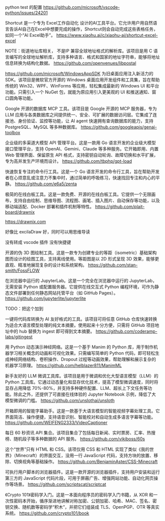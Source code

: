 

python test 的配置
https://github.com/microsoft/vscode-python/issues/24201

Shortcut 是一个专为 Excel工作自动化 设计的AI工具平台。它允许用户用自然语言告诉AI自己在Excel中想要完成的操作，Shortcut则会自动完成这些表格任务，如同一个“AI Excel助手”。
https://www.xiaohu.ai/c/xiaohu-ai/shortcut-excel-excel




NOTE：街道地址库相关， 不是IP
兼容全球地址格式的解析库。该项目是用 C 语言编写的全球地址解析库，支持多种语言、格式和国家的地址字符串，能够将地址信息转换为结构化数据。
https://github.com/openvenues/libpostal


https://github.com/microsoft/WindowsAppSDK
为旧桌面应用注入新活力的 SDK。该项目是微软官方开源的 Windows 桌面应用开发组件和工具集，旨在帮助传统的 Win32、WPF、WinForms 等应用，轻松集成最新的 Windows UI 和平台功能。只需引入一个 NuGet 包，就能为原应用引入更美观的 UI 和推送通知、窗口圆角等功能。

Google 开源的数据库 MCP 工具。该项目是 Google 开源的 MCP 服务器，专为 LLM 应用与各类数据库之间提供统一、安全、可扩展的数据访问层。它集成了连接池、身份验证、监控等功能，让 AI agent 快速拥有查询数据库的能力，支持 PostgreSQL、MySQL 等多种数据库。
https://github.com/googleapis/genai-toolbox

企业级的多渠道大模型 API 管理平台。这是一款用 Go 语言开发的企业级大模型接口管理平台，支持 OpenAI、Gemini、Claude 等多种服务。它开箱即用、内置 Web 管理界面、保留原生 API 格式，支持密钥自动轮询、故障切换和水平扩展，专为高并发生产环境而设计。
https://github.com/tbphp/gpt-load

快速恢复专注的命令行工具。这是一个 Go 语言开发的命令行工具，旨在帮助开发者在心烦意乱或注意力不集中时，通过简单的呼吸练习，快速找回专注和内心的平静。
https://github.com/e6a5/zenta


极简的在线白板工具。这是一款免费、开源的在线白板工具。它提供一个无限画布，支持自由绘制、思维导图、流程图、画笔、插入图片、自动保存等功能，以及移动端适配、Docker 部署和插件机制等特性。
https://github.com/plait-board/drawnix

https://drawnix.com

好像比 excilaDraw 好，同时可以用思维导读

没有转成 vscode 插件
没有快捷键


开源的伪 3D 图绘制工具。这是一款专为创建专业的等距（isometric）基础架构图而设计的绘图工具，支持离线使用。等距图是以 2D 形式呈现 3D 效果，能够更直观、精准地展现复杂的设计和系统架构。
https://github.com/stan-smith/FossFLOW

在浏览器中运行的 JupyterLab。这是一个完全在浏览器中运行的 JupyterLab，无需安装 Python 或配置服务器。它提供在线交互式 Python 编程环境，可作为静态文件部署到任何静态网站托管平台（如 GitHub Pages）。
https://github.com/jupyterlite/jupyterlite

TODO：把这个加到




一键将代码库转换为 AI 友好格式的工具。该项目可将任意 GitHub 仓库快速转换为适合大语言模型处理的纯文本摘要。使用起来十分方便，只需将 GitHub 项目地址中的 hub 替换为 ingest 即可得到文本摘要。
https://github.com/coderamp-labs/gitingest

用 Python 动态演示神经网络。这是一个基于 Manim 的 Python 库，用于制作机器学习相关概念的动画和可视化效果。只需编写简单的 Python 代码，即可轻松生成神经网络结构、卷积操作、Dropout 过程等动画效果，帮助理解和展示复杂的机器学习原理。
https://github.com/helblazer811/ManimML

新手友好的 LLM 微调工具库。该项目是用于微调和优化大型语言模型（LLM）的 Python 工具库。它通过动态量化和显存优化技术，提高了模型微调速度，同时将显存占用降低 70%-80%，并支持多种硬件配置、LLM、超长上下文任务等功能。除此之外，还提供了可直接在线体验的 Jupyter Notebook 示例，降低了大模型微调的门槛。
https://github.com/unslothai/unsloth

开箱即用的智能字幕助手。这是一款基于大语言模型的智能视频字幕处理工具。它界面简洁、操作便捷，支持语音识别、智能校对和自动生成多语言字幕等功能。
https://github.com/WEIFENG2333/VideoCaptioner


每日 60 秒资讯 API 集合。该项目集合了包括每日新闻、实时票房、汇率、热搜榜、随机段子等多种数据的 API 服务。
https://github.com/vikiboss/60s

这个“世界”只有 HTML 和 CSS。该项仅用 CSS 和 HTML 实现了类似《我的世界》（Minecraft）的界面交互，没用一行 JavaScript 代码，支持方块的放置、移除、切换视角等基础操作。
https://github.com/BenjaminAster/CSS-Minecraft

可执行用户脚本的浏览器插件。这是一款开源的浏览器插件，支持用户安装和运行第三方的 JavaScript 代码片段，可用于屏蔽广告、增强网站功能、自动化网页操作等场景。
https://github.com/scriptscat/scriptcat

《Crypto 101》密码学入门。这是一本面向程序员的密码学入门书籍，从 XOR 和一次性密码本开始，循序渐进地讲解对称加密、公钥加密、哈希、MAC、签名、密钥交换、随机数等密码学“积木”，并把它们组装成 TLS、OpenPGP、OTR 等真实系统。
https://github.com/crypto101/book